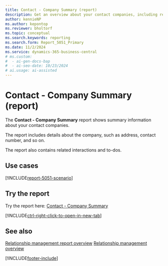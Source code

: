 ```yaml
---
title: Contact - Company Summary (report)
description: Get an overview about your contact companies, including related interactions and to-dos.
author: kennieNP
ms.author: kepontop
ms.reviewer: bholtorf
ms.topic: conceptual
ms.search.keywords: reporting
ms.search.form: Report_5051_Primary
ms.date: 11/2/2024
ms.service: dynamics-365-business-central
# ms.custom:
#  - ai-gen-docs-bap
#  - ai-seo-date: 10/23/2024
# ai.usage: ai-assisted
---
```


# Contact - Company Summary (report)

The **Contact - Company Summary** report shows summary information about your contact companies. 

The report includes details about the company, such as address, contact number, and so on. 

The report also contains related interactions and to-dos.


## Use cases

[!INCLUDE[report-5051-scenario](../includes/report-5051-scenario-include.md)]

<!-- 

Prompt

Below is a report in an ERP system. Provide 3-4 use cases for different personas working with project management or finance for projects.

Format like this:    
  
As a <persona>, use the report to    
* use case 1  
* use case 2    

Do not capitalize the persona names. 

Do not start lines with "Use the data to"

## Report name
Contact - Company Summary

## Report description


### What the report does

### Use cases


Please include your data sources and URLs

-->


## Try the report

Try the report here: [Contact - Company Summary](https://businesscentral.dynamics.com?report=5051)

[!INCLUDE[ctrl-right-click-to-open-in-new-tab](../includes/ctrl-right-click-to-open-in-new-tab.md)]

## See also

[Relationship management report overview](marketing-reports.md)
[Relationship management overview](marketing-relationship-management.md)

[!INCLUDE[footer-include](../includes/footer-banner.md)]